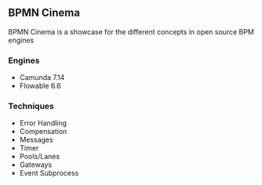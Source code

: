 ## BPMN Cinema
BPMN Cinema is a showcase for the different concepts in open source BPM engines

### Engines
- Camunda 7.14
- Flowable 6.6  

### Techniques
- Error Handling
- Compensation
- Messages
- Timer
- Pools/Lanes
- Gateways
- Event Subprocess